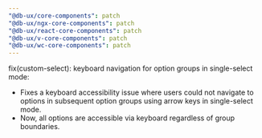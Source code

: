 ```yaml
---
"@db-ux/core-components": patch
"@db-ux/ngx-core-components": patch
"@db-ux/react-core-components": patch
"@db-ux/v-core-components": patch
"@db-ux/wc-core-components": patch
---
```


fix(custom-select): keyboard navigation for option groups in single-select mode:
- Fixes a keyboard accessibility issue where users could not navigate to options in subsequent option groups using arrow keys in single-select mode.
- Now, all options are accessible via keyboard regardless of group boundaries.
